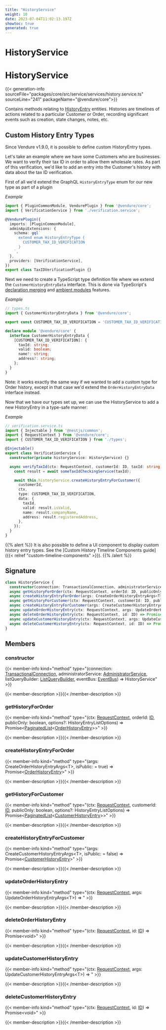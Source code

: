 ```yaml
---
title: "HistoryService"
weight: 10
date: 2023-07-04T11:02:13.197Z
showtoc: true
generated: true
---
```

<!-- This file was generated from the Vendure source. Do not modify. Instead, re-run the "docs:build" script -->

# HistoryService
<div class="symbol">


# HistoryService

{{< generation-info sourceFile="packages/core/src/service/services/history.service.ts" sourceLine="241" packageName="@vendure/core">}}

Contains methods relating to <a href='/typescript-api/entities/history-entry#historyentry'>HistoryEntry</a> entities. Histories are timelines of actions
related to a particular Customer or Order, recording significant events such as creation, state changes,
notes, etc.

## Custom History Entry Types

Since Vendure v1.9.0, it is possible to define custom HistoryEntry types.

Let's take an example where we have some Customers who are businesses. We want to verify their
tax ID in order to allow them wholesale rates. As part of this verification, we'd like to add
an entry into the Customer's history with data about the tax ID verification.

First of all we'd extend the GraphQL `HistoryEntryType` enum for our new type as part of a plugin

*Example*

```TypeScript
import { PluginCommonModule, VendurePlugin } from '@vendure/core';
import { VerificationService } from './verification.service';

@VendurePlugin({
  imports: [PluginCommonModule],
  adminApiExtensions: {
    schema: gql`
      extend enum HistoryEntryType {
        CUSTOMER_TAX_ID_VERIFICATION
      }
    `,
  },
  providers: [VerificationService],
})
export class TaxIDVerificationPlugin {}
```

Next we need to create a TypeScript type definition file where we extend the `CustomerHistoryEntryData` interface. This is done
via TypeScript's [declaration merging](https://www.typescriptlang.org/docs/handbook/declaration-merging.html#merging-interfaces)
and [ambient modules](https://www.typescriptlang.org/docs/handbook/modules.html#ambient-modules) features.

*Example*

```TypeScript
// types.ts
import { CustomerHistoryEntryData } from '@vendure/core';

export const CUSTOMER_TAX_ID_VERIFICATION = 'CUSTOMER_TAX_ID_VERIFICATION';

declare module '@vendure/core' {
  interface CustomerHistoryEntryData {
    [CUSTOMER_TAX_ID_VERIFICATION]: {
      taxId: string;
      valid: boolean;
      name?: string;
      address?: string;
    };
  }
}
```

Note: it works exactly the same way if we wanted to add a custom type for Order history, except in that case we'd extend the
`OrderHistoryEntryData` interface instead.

Now that we have our types set up, we can use the HistoryService to add a new HistoryEntry in a type-safe manner:

*Example*

```TypeScript
// verification.service.ts
import { Injectable } from '@nestjs/common';
import { RequestContext } from '@vendure/core';
import { CUSTOMER_TAX_ID_VERIFICATION } from './types';

@Injectable()
export class VerificationService {
  constructor(private historyService: HistoryService) {}

  async verifyTaxId(ctx: RequestContext, customerId: ID, taxId: string) {
    const result = await someTaxIdCheckingService(taxId);

    await this.historyService.createHistoryEntryForCustomer({
      customerId,
      ctx,
      type: CUSTOMER_TAX_ID_VERIFICATION,
      data: {
        taxId,
        valid: result.isValid,
        name: result.companyName,
        address: result.registeredAddress,
      },
    });
  }
}
```
{{% alert %}}
It is also possible to define a UI component to display custom history entry types. See the
[Custom History Timeline Components guide]({{< relref "custom-timeline-components" >}}).
{{% /alert %}}

## Signature

```TypeScript
class HistoryService {
  constructor(connection: TransactionalConnection, administratorService: AdministratorService, listQueryBuilder: ListQueryBuilder, eventBus: EventBus)
  async getHistoryForOrder(ctx: RequestContext, orderId: ID, publicOnly: boolean, options?: HistoryEntryListOptions) => Promise<PaginatedList<OrderHistoryEntry>>;
  async createHistoryEntryForOrder(args: CreateOrderHistoryEntryArgs<T>, isPublic:  = true) => Promise<OrderHistoryEntry>;
  async getHistoryForCustomer(ctx: RequestContext, customerId: ID, publicOnly: boolean, options?: HistoryEntryListOptions) => Promise<PaginatedList<CustomerHistoryEntry>>;
  async createHistoryEntryForCustomer(args: CreateCustomerHistoryEntryArgs<T>, isPublic:  = false) => Promise<CustomerHistoryEntry>;
  async updateOrderHistoryEntry(ctx: RequestContext, args: UpdateOrderHistoryEntryArgs<T>) => ;
  async deleteOrderHistoryEntry(ctx: RequestContext, id: ID) => Promise<void>;
  async updateCustomerHistoryEntry(ctx: RequestContext, args: UpdateCustomerHistoryEntryArgs<T>) => ;
  async deleteCustomerHistoryEntry(ctx: RequestContext, id: ID) => Promise<void>;
}
```
## Members

### constructor

{{< member-info kind="method" type="(connection: <a href='/typescript-api/data-access/transactional-connection#transactionalconnection'>TransactionalConnection</a>, administratorService: <a href='/typescript-api/services/administrator-service#administratorservice'>AdministratorService</a>, listQueryBuilder: <a href='/typescript-api/data-access/list-query-builder#listquerybuilder'>ListQueryBuilder</a>, eventBus: <a href='/typescript-api/events/event-bus#eventbus'>EventBus</a>) => HistoryService"  >}}

{{< member-description >}}{{< /member-description >}}

### getHistoryForOrder

{{< member-info kind="method" type="(ctx: <a href='/typescript-api/request/request-context#requestcontext'>RequestContext</a>, orderId: <a href='/typescript-api/common/id#id'>ID</a>, publicOnly: boolean, options?: HistoryEntryListOptions) => Promise&#60;<a href='/typescript-api/common/paginated-list#paginatedlist'>PaginatedList</a>&#60;<a href='/typescript-api/entities/order-history-entry#orderhistoryentry'>OrderHistoryEntry</a>&#62;&#62;"  >}}

{{< member-description >}}{{< /member-description >}}

### createHistoryEntryForOrder

{{< member-info kind="method" type="(args: CreateOrderHistoryEntryArgs&#60;T&#62;, isPublic:  = true) => Promise&#60;<a href='/typescript-api/entities/order-history-entry#orderhistoryentry'>OrderHistoryEntry</a>&#62;"  >}}

{{< member-description >}}{{< /member-description >}}

### getHistoryForCustomer

{{< member-info kind="method" type="(ctx: <a href='/typescript-api/request/request-context#requestcontext'>RequestContext</a>, customerId: <a href='/typescript-api/common/id#id'>ID</a>, publicOnly: boolean, options?: HistoryEntryListOptions) => Promise&#60;<a href='/typescript-api/common/paginated-list#paginatedlist'>PaginatedList</a>&#60;<a href='/typescript-api/entities/customer-history-entry#customerhistoryentry'>CustomerHistoryEntry</a>&#62;&#62;"  >}}

{{< member-description >}}{{< /member-description >}}

### createHistoryEntryForCustomer

{{< member-info kind="method" type="(args: CreateCustomerHistoryEntryArgs&#60;T&#62;, isPublic:  = false) => Promise&#60;<a href='/typescript-api/entities/customer-history-entry#customerhistoryentry'>CustomerHistoryEntry</a>&#62;"  >}}

{{< member-description >}}{{< /member-description >}}

### updateOrderHistoryEntry

{{< member-info kind="method" type="(ctx: <a href='/typescript-api/request/request-context#requestcontext'>RequestContext</a>, args: UpdateOrderHistoryEntryArgs&#60;T&#62;) => "  >}}

{{< member-description >}}{{< /member-description >}}

### deleteOrderHistoryEntry

{{< member-info kind="method" type="(ctx: <a href='/typescript-api/request/request-context#requestcontext'>RequestContext</a>, id: <a href='/typescript-api/common/id#id'>ID</a>) => Promise&#60;void&#62;"  >}}

{{< member-description >}}{{< /member-description >}}

### updateCustomerHistoryEntry

{{< member-info kind="method" type="(ctx: <a href='/typescript-api/request/request-context#requestcontext'>RequestContext</a>, args: UpdateCustomerHistoryEntryArgs&#60;T&#62;) => "  >}}

{{< member-description >}}{{< /member-description >}}

### deleteCustomerHistoryEntry

{{< member-info kind="method" type="(ctx: <a href='/typescript-api/request/request-context#requestcontext'>RequestContext</a>, id: <a href='/typescript-api/common/id#id'>ID</a>) => Promise&#60;void&#62;"  >}}

{{< member-description >}}{{< /member-description >}}


</div>
